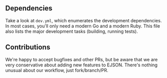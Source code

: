 ## Dependencies

Take a look at `dev.yml`, which enumerates the development dependencies. In most cases, you'll only
need a modern Go and a modern Ruby. This file also lists the major development tasks (building,
running tests).

## Contributions

We're happy to accept bugfixes and other PRs, but be aware that we are very conservative about
adding new features to EJSON. There's nothing unusual about our workflow, just fork/branch/PR.
